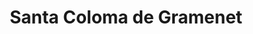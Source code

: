---
title: Santa Coloma de Gramenet
url: /santa-coloma-de-gramenet/
latitude: 41.45
longitude: 2.211
---